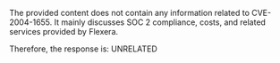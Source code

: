 The provided content does not contain any information related to CVE-2004-1655. It mainly discusses SOC 2 compliance, costs, and related services provided by Flexera.

Therefore, the response is: UNRELATED